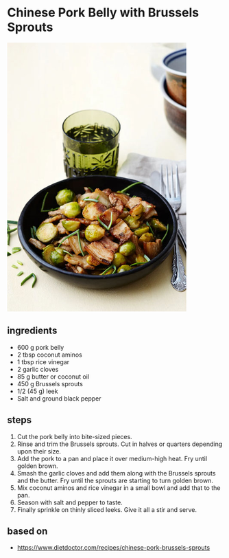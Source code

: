# Chinese Pork Belly with Brussels Sprouts

![Chinese Pork Belly with Brussels Sprouts](images/chinese-pork-belly-with-brussels-sprouts.jpg)

## ingredients

- 600 g pork belly
- 2 tbsp coconut aminos
- 1 tbsp rice vinegar
- 2 garlic cloves
- 85 g butter or coconut oil
- 450 g Brussels sprouts
- 1/2 (45 g) leek
- Salt and ground black pepper

## steps

1. Cut the pork belly into bite-sized pieces.
2. Rinse and trim the Brussels sprouts. Cut in halves or quarters depending upon their size.
3. Add the pork to a pan and place it over medium-high heat. Fry until golden brown.
4. Smash the garlic cloves and add them along with the Brussels sprouts and the butter. Fry until the sprouts are starting to turn golden brown.
5. Mix coconut aminos and rice vinegar in a small bowl and add that to the pan.
6. Season with salt and pepper to taste.
7. Finally sprinkle on thinly sliced leeks. Give it all a stir and serve.

## based on

- https://www.dietdoctor.com/recipes/chinese-pork-brussels-sprouts
